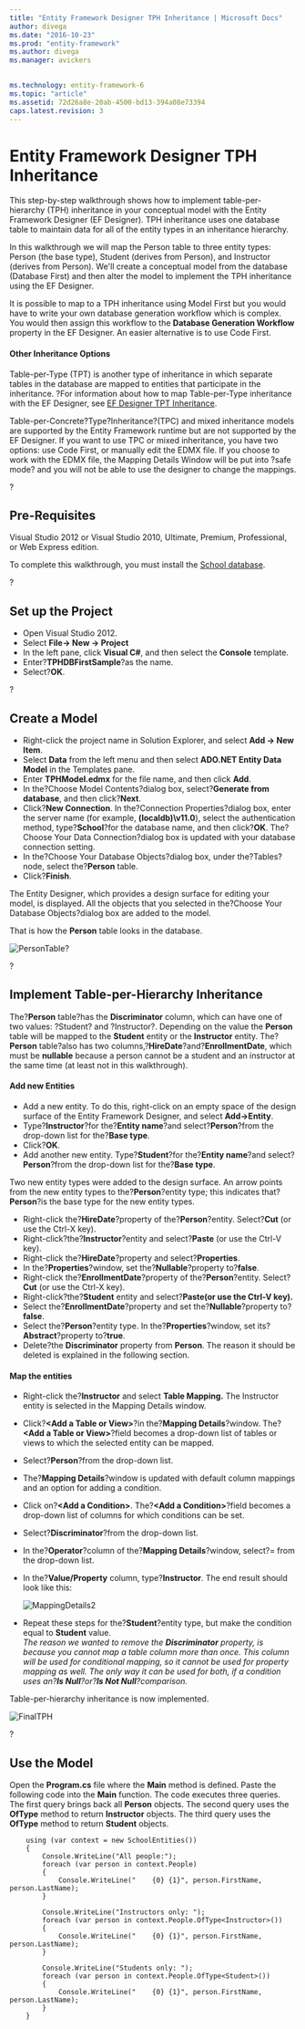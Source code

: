 ```yaml
---
title: "Entity Framework Designer TPH Inheritance | Microsoft Docs"
author: divega
ms.date: "2016-10-23"
ms.prod: "entity-framework"
ms.author: divega
ms.manager: avickers
 

ms.technology: entity-framework-6
ms.topic: "article"
ms.assetid: 72d26a8e-20ab-4500-bd13-394a08e73394
caps.latest.revision: 3
---
```

# Entity Framework Designer TPH Inheritance
This step-by-step walkthrough shows how to implement table-per-hierarchy (TPH) inheritance in your conceptual model with the Entity Framework Designer (EF Designer). TPH inheritance uses one database table to maintain data for all of the entity types in an inheritance hierarchy.

In this walkthrough we will map the Person table to three entity types: Person (the base type), Student (derives from Person), and Instructor (derives from Person). We'll create a conceptual model from the database (Database First) and then alter the model to implement the TPH inheritance using the EF Designer.

It is possible to map to a TPH inheritance using Model First but you would have to write your own database generation workflow which is complex. You would then assign this workflow to the **Database Generation Workflow** property in the EF Designer. An easier alternative is to use Code First.

#### Other Inheritance Options

Table-per-Type (TPT) is another type of inheritance in which separate tables in the database are mapped to entities that participate in the inheritance. ?For information about how to map Table-per-Type inheritance with the EF Designer, see [EF Designer TPT Inheritance](../ef6/entity-framework-designer-tpt-inheritance.md).

Table-per-Concrete?Type?Inheritance?(TPC) and mixed inheritance models are supported by the Entity Framework runtime but are not supported by the EF Designer. If you want to use TPC or mixed inheritance, you have two options: use Code First, or manually edit the EDMX file. If you choose to work with the EDMX file, the Mapping Details Window will be put into ?safe mode? and you will not be able to use the designer to change the mappings.

?

## Pre-Requisites

Visual Studio 2012 or Visual Studio 2010, Ultimate, Premium, Professional, or Web Express edition.

To complete this walkthrough, you must install the [School database](../ef6/entity-framework-school-database.md).

?

## Set up the Project

-   Open Visual Studio 2012.
-   Select **File-&gt; New -&gt; Project**
-   In the left pane, click **Visual C\#**, and then select the **Console** template.
-   Enter?**TPHDBFirstSample**?as the name.
-   Select?**OK**.

?

## Create a Model

-   Right-click the project name in Solution Explorer, and select **Add -&gt; New Item**.
-   Select **Data** from the left menu and then select **ADO.NET Entity Data Model** in the Templates pane.
-   Enter **TPHModel.edmx** for the file name, and then click **Add**.
-   In the?Choose Model Contents?dialog box, select?**Generate from database**, and then click?**Next**.
-   Click?**New Connection**.
    In the?Connection Properties?dialog box, enter the server name (for example, **(localdb)\\v11.0**), select the authentication method, type?**School**?for the database name, and then click?**OK**.
    The?Choose Your Data Connection?dialog box is updated with your database connection setting.
-   In the?Choose Your Database Objects?dialog box, under the?Tables?node, select the?**Person** table.
-   Click?**Finish**.

The Entity Designer, which provides a design surface for editing your model, is displayed. All the objects that you selected in the?Choose Your Database Objects?dialog box are added to the model.

That is how the **Person** table looks in the database.

![PersonTable](../ef6/media/persontable.png)?

?

## Implement Table-per-Hierarchy Inheritance

The?**Person** table?has the **Discriminator** column, which can have one of two values: ?Student? and ?Instructor?. Depending on the value the **Person** table will be mapped to the **Student** entity or the **Instructor** entity. The?**Person** table?also has two columns,?**HireDate**?and?**EnrollmentDate**, which must be **nullable** because a person cannot be a student and an instructor at the same time (at least not in this walkthrough).

#### Add new Entities

-   Add a new entity.
    To do this, right-click on an empty space of the design surface of the Entity Framework Designer, and select **Add-&gt;Entity**.
-   Type?**Instructor**?for the?**Entity name**?and select?**Person**?from the drop-down list for the?**Base type**.
-   Click?**OK**.
-   Add another new entity. Type?**Student**?for the?**Entity name**?and select?**Person**?from the drop-down list for the?**Base type**.

Two new entity types were added to the design surface. An arrow points from the new entity types to the?**Person**?entity type; this indicates that?**Person**?is the base type for the new entity types.

-   Right-click the?**HireDate**?property of the?**Person**?entity. Select?**Cut** (or use the Ctrl-X key).
-   Right-click?the?**Instructor**?entity and select?**Paste** (or use the Ctrl-V key).
-   Right-click the?**HireDate**?property and select?**Properties**.
-   In the?**Properties**?window, set the?**Nullable**?property to?**false**.
-   Right-click the?**EnrollmentDate**?property of the?**Person**?entity. Select?**Cut** (or use the Ctrl-X key).
-   Right-click?the?**Student** entity and select?**Paste(or use the Ctrl-V key).**
-   Select the?**EnrollmentDate**?property and set the?**Nullable**?property to?**false**.
-   Select the?**Person**?entity type. In the?**Properties**?window, set its?**Abstract**?property to?**true**.
-   Delete?the **Discriminator** property from **Person**. The reason it should be deleted is explained in the following section.

#### Map the entities

-   Right-click the?**Instructor** and select **Table Mapping.**
    The Instructor entity is selected in the Mapping Details window.
-   Click?**&lt;Add a Table or View&gt;**?in the?**Mapping Details**?window.
    The?**&lt;Add a Table or View&gt;**?field becomes a drop-down list of tables or views to which the selected entity can be mapped.
-   Select?**Person**?from the drop-down list.
-   The?**Mapping Details**?window is updated with default column mappings and an option for adding a condition.
-   Click on?**&lt;Add a Condition&gt;**.
    The?**&lt;Add a Condition&gt;**?field becomes a drop-down list of columns for which conditions can be set.
-   Select?**Discriminator**?from the drop-down list.
-   In the?**Operator**?column of the?**Mapping Details**?window, select?= from the drop-down list.
-   In the?**Value/Property** column, type?**Instructor**. The end result should look like this:
    
    ![MappingDetails2](../ef6/media/mappingdetails2.png)
    
-   Repeat these steps for the?**Student**?entity type, but make the condition equal to **Student** value.  
    *The reason we wanted to remove the **Discriminator** property, is because you cannot map a table column more than once. This column will be used for conditional mapping, so it cannot be used for property mapping as well. The only way it can be used for both, if a condition uses an?**Is Null**?or?**Is Not Null**?comparison.*

Table-per-hierarchy inheritance is now implemented.

![FinalTPH](../ef6/media/finaltph.png)

?

## Use the Model

Open the **Program.cs** file where the **Main** method is defined. Paste the following code into the **Main** function. The code executes three queries. The first query brings back all **Person** objects. The second query uses the **OfType** method to return **Instructor** objects. The third query uses the **OfType** method to return **Student** objects.

```
    using (var context = new SchoolEntities())
    {
        Console.WriteLine("All people:");
        foreach (var person in context.People)
        {
            Console.WriteLine("    {0} {1}", person.FirstName, person.LastName);
        }

        Console.WriteLine("Instructors only: ");
        foreach (var person in context.People.OfType<Instructor>())
        {
            Console.WriteLine("    {0} {1}", person.FirstName, person.LastName);
        }

        Console.WriteLine("Students only: ");
        foreach (var person in context.People.OfType<Student>())
        {
            Console.WriteLine("    {0} {1}", person.FirstName, person.LastName);
        }
    }
```
